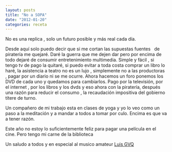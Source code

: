 ```yaml
---
layout: posts
title: "No a SOPA"
date: "2012-01-20"
categories: receta
---
```


No es una replica , solo un futuro posible y más real cada día.

Desde aquí solo puedo decir que si me cortan las supuestas fuentes   de piratería me quejaré. Daré la guerra que me dejen dar pero por encima de todo dejaré de consumir entretenimiento multimedia. Simple y fácil , si tengo tv de pago la quitaré, si puedo evitar a toda costa comprar un libro lo haré, la asistencia a teatro no es un lujo , simplemente no a las productoras , pagar por un diario ni se me ocurre. Ahora hacemos un foro ponemos los DVD de cada uno y quedamos para cambiarlos. Pago por la televisión, por el internet , por los libros y los dvds y eso ahora con la piratería, después una razón para reducir el consumo , la recaudación impositiva del gobierno títere de turno.

Un compañero de mi trabajo esta en clases de yoga y yo lo veo como un paso a la meditación y a mandar a todos a tomar por culo. Encima es que va a tener razón.

Este año no estoy lo suficientemente feliz para pagar una película en el cine. Pero tengo mi carne de la biblioteca

Un saludo a todos y en especial al musico amateur [Luis GVQ](https://www.luisgvq.es/?p=438)
